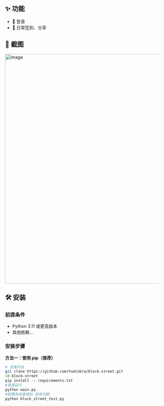 ## ✨ 功能

- 🚀 登录
- 🔧 日常签到、分享
## 📸 截图
<img width="1551" height="753" alt="image" src="https://github.com/user-attachments/assets/be1301a9-d1c0-493c-8f24-eadda8c40650" />


## 🛠️ 安装

### 前提条件

- Python 3.11 或更高版本
- 其他依赖...

### 安装步骤

**方法一：使用 pip（推荐）**

```bash
# 克隆项目
git clone https://github.com/YueCobra/block-street.git
cd block-street
pip install -r requirements.txt
#普通运行
python main.py
#配置具体邀请码 具体次数
python block_street_test.py
